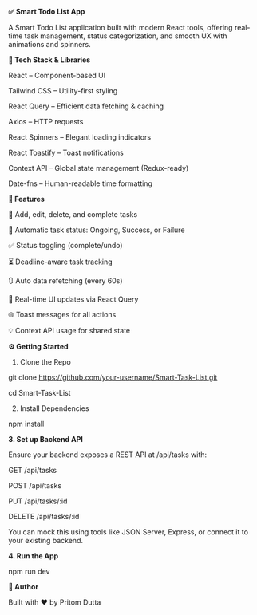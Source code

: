 **✅ Smart Todo List App**

A Smart Todo List application built with modern React tools, offering real-time task management, status categorization, and smooth UX with animations and spinners.

**🚀 Tech Stack & Libraries**

React – Component-based UI

Tailwind CSS – Utility-first styling

React Query – Efficient data fetching & caching

Axios – HTTP requests

React Spinners – Elegant loading indicators

React Toastify – Toast notifications

Context API – Global state management (Redux-ready)

Date-fns – Human-readable time formatting

**🧠 Features**

📝 Add, edit, delete, and complete tasks

🔄 Automatic task status: Ongoing, Success, or Failure

✅ Status toggling (complete/undo)

⏳ Deadline-aware task tracking

🔃 Auto data refetching (every 60s)

💬 Real-time UI updates via React Query

🌐 Toast messages for all actions

💡 Context API usage for shared state

**⚙️ Getting Started**

1. Clone the Repo

git clone https://github.com/your-username/Smart-Task-List.git

cd Smart-Task-List

2. Install Dependencies

npm install

**3. Set up Backend API**

Ensure your backend exposes a REST API at /api/tasks with:

GET /api/tasks

POST /api/tasks

PUT /api/tasks/:id

DELETE /api/tasks/:id

You can mock this using tools like JSON Server, Express, or connect it to your existing backend.

**4. Run the App**

npm run dev


**📌 Author**

Built with ❤️ by Pritom Dutta



